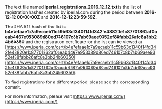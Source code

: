 The text file named **iperial_registrations_2016_12_12.txt** is the list of registration hashes created by iperial.com during the period between **2016-12-12 00:00:00Z** and **2016-12-12 23:59:59Z**.

The SHA 512 hash of the list is **b4e7efaae1c7a9ecaeb11c59b63c1340f14fd342fe48820e1c87701862af0aeab4467e953089d80ed746107c8b7ab69aee9352ef88fabb26afc8a3bb24b60350** and the registration certificate for the list can be viewed at [https://www.iperial.com/cert/b4e7efaae1c7a9ecaeb11c59b63c1340f14fd342fe48820e1c87701862af0aeab4467e953089d80ed746107c8b7ab69aee9352ef88fabb26afc8a3bb24b60350](https://www.iperial.com/cert/b4e7efaae1c7a9ecaeb11c59b63c1340f14fd342fe48820e1c87701862af0aeab4467e953089d80ed746107c8b7ab69aee9352ef88fabb26afc8a3bb24b60350).

To find registrations for a different period, please see the corresponding commit.

For more information, please visit [https://www.iperial.com/](https://www.iperial.com/)
